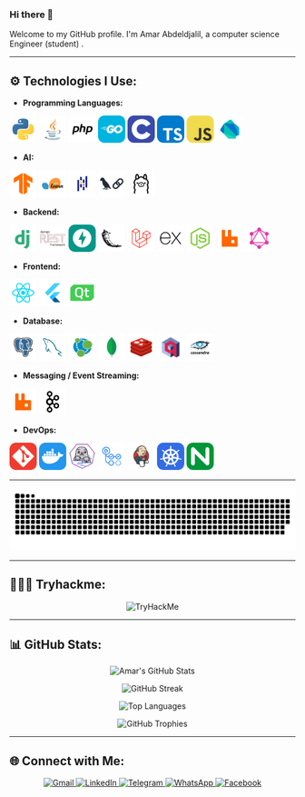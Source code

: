### Hi there 👋

Welcome to my GitHub profile. I'm Amar Abdeldjalil, a computer science Engineer (student) . 


---

## ⚙️ Technologies I Use:


<span>

- **Programming Languages:**
  
<img alt="Python" width="48px" src="icons/Py.svg" title="Python - Versatile programming language for web, AI, and scripting." />
<img alt="Java" width="48px" src="icons/Java.svg" title="Java - Object-oriented programming language used in web and Android development." />
<img alt="php" width="48px" src="icons/PHP.svg" title="PHP - Server-side scripting language for web development." />
<img alt="Go" width="48px" src="icons/GoLang.svg" title="Go - Efficient, statically typed language designed for scalability and performance, often used in cloud and server-side development." />
<img alt="C" width="48px" src="icons/C.svg" title="C - Low-level programming language for system programming." />
<img alt="TS" width="48px" src="icons/TypeScript.svg" title="TypeScript - A superset of JavaScript with static typing." />
<img alt="JS" width="48px" src="icons/JS.svg" title="JavaScript - The language of the web, enabling interactive web pages." />
<img alt="Dark" width="48px" src="icons/dart-light.svg" title="Dart - Optimized for front-end development, mainly used with Flutter." />


- **AI:**

<img alt="TensorFlow" width="48px" src="icons/TensorFlow.svg" title="TensorFlow - Open-source machine learning framework." />
<img alt="sklean" width="48px" src="icons/SciKitLearn.svg" title="Scikit-Learn - Machine learning library for Python." />
<img alt="pandas" width="48px" src="icons/pandas.svg" title="Pandas - Data analysis and manipulation library for Python." />
<img alt="langchain" width="48px" src="icons/langchain-light.svg" title="LangChain - Framework for building LLM-based applications." />
<img alt="ollam" width="48px" src="icons/ollama-light.svg" title="Ollama - AI model deployment and management tool." />

- **Backend:**


<img alt="Django" width="48px" src="icons/Dj.svg" title="Django - High-level Python web framework." />
<img alt="DjangoRest" width="48px" src="icons/Rest.svg" title="Django REST Framework - Toolkit for building web APIs in Django." />
<img alt="FastAPI" width="48px" src="icons/FastAPI.svg" title="FastAPI - High-performance Python web framework for APIs." />
<img alt="Flask" width="48px" src="icons/Flask.svg" title="Flask - Lightweight Python web framework." />
<img alt="Laravel" width="48px" src="icons/laravel.svg" title="Laravel - PHP framework for web applications." />
<img alt="ExpressJS" width="48px" src="icons/ExpressJS.svg" title="Express.js - Web application framework for Node.js." />
<img alt="node" width="48px" src="icons/NodeJS.svg" title="Node.js - JavaScript runtime for server-side applications." />
<img alt="rabbitMq" width="48px" src="icons/RabbitMQ-Light.svg" title="RabbitMQ - Message broker for asynchronous communication." />
<img alt="Graphql" width="48px" src="icons/GraphQL.svg" title="GraphQL - Query language for APIs." />

- **Frontend:**
  
<img alt="React" width="48px" src="icons/React.svg" title="React - JavaScript library for building user interfaces." />
<img alt="Flutter" width="48px" src="icons/Flutter-Light.svg" title="Flutter - UI toolkit for natively compiled applications." />
<img alt="pyqt6" width="48px" src="icons/QT.svg" title="PyQt6 - Python bindings for the Qt application framework." />

- **Database:**

<img alt="PostgresSQL" width="48px" src="icons/PSQL.svg" title="PostgreSQL - Advanced open-source relational database." />
<img alt="MySQL" width="48px" src="icons/MySQL.svg" title="MySQL - Popular open-source relational database." />
<img alt="Neo4j" width="48px" src="icons/Neo4j.svg" title="Neo4j - Graph database for connected data." />
<img alt="MongoDB" width="48px" src="icons/MongoDB.svg" title="MongoDB - NoSQL database for scalable applications." />
<img alt="Redis" width="48px" src="icons/Redis.svg" title="Redis - In-memory data store used for caching." />
<img alt="Qdrant" width="48px" src="icons/qdrant-light.svg" title="Qdrant - Vector search database for AI applications." />
<img alt="Qdrant" width="48px" src="icons/cassandra.svg" title="Cassandra - Distributed NoSQL database for handling large-scale data across many servers." />

- **Messaging / Event Streaming:**

<img alt="rabbitMq" width="48px" src="icons/RabbitMQ-Light.svg" title="RabbitMQ - Message broker for asynchronous communication." />
<img alt="Kafka" width="48px" src="icons/kafka.svg" title="Kafka - Distributed event streaming platform for high-performance data pipelines." />

- **DevOps:**

<img alt="Git" width="48px" src="icons/Git.svg" title="Git - Version control system." />
<img alt="Docker" width="48px" src="icons/Docker.svg" title="Docker - Containerization platform." />
<img alt="Podman" width="48px" src="icons/podman-light.svg" title="Podman - Alternative to Docker for managing containers." />
<img alt="Github-actions" width="48px" src="icons/githubactions-light.svg" title="GitHub Actions - Automation and CI/CD tool." />
<img alt="jenkins" width="48px" src="icons/Jenkins-Light.svg" title="Jenkins - Open-source automation server for CI/CD." />
<img alt="K8s" width="48px" src="icons/kubernetes.svg" title="Kubernetes - Container orchestration platform." />
<img alt="Nginx" width="48px" src="icons/Nginx.svg" title="Nginx - Web server and reverse proxy." />

</span>

---

<picture>
  <source media="(prefers-color-scheme: dark)" srcset="https://raw.githubusercontent.com/B-AJ-Amar/B-AJ-Amar/output/github-snake-dark.svg" />
  <source media="(prefers-color-scheme: light)" srcset="https://raw.githubusercontent.com/B-AJ-Amar/B-AJ-Amar/output/github-snake.svg" />
  <img alt="github-snake" src="https://raw.githubusercontent.com/B-AJ-Amar/B-AJ-Amar/output/github-snake.svg" />
</picture>

---

## 👨🏻‍💻 Tryhackme:
<p align="center">
 <a herf='https://tryhackme.com/p/Amar.AJ' > <img src="https://tryhackme-badges.s3.amazonaws.com/Amar.AJ.png" alt="TryHackMe" /></a>
</p>

---

## 📊 GitHub Stats:
<p align="center">
  <img src="https://github-readme-stats.vercel.app/api?username=B-AJ-Amar&show_icons=true&theme=dark" alt="Amar's GitHub Stats">
</p>

<p align="center">
  <img src="https://nirzak-streak-stats.vercel.app/?user=B-AJ-Amar&hide_border=false&theme=dark" alt="GitHub Streak">
</p>

<p align="center">
  <img src="https://github-readme-stats.vercel.app/api/top-langs/?username=B-AJ-Amar&theme=dark&layout=compact&hide=CMake,Jupyter%20Notebook&langs_count=10" alt="Top Languages">
</p>

<p align="center">
  <img src="https://github-profile-trophy.vercel.app/?username=B-AJ-Amar&theme=darkhub&rank=-B,-C,-?&column=-1" alt="GitHub Trophies">
</p>

---


## 🌐 Connect with Me:

<p align="center">
  <a href="mailto:amarbouakaz91@gmail.com">
    <img src="https://img.shields.io/badge/Gmail-D14836?style=for-the-badge&logo=gmail&logoColor=white" alt="Gmail">
  </a>
  <a href="https://www.linkedin.com/in/b-aj-amar/">
    <img src="https://img.shields.io/badge/linkedin-%230077B5.svg?style=for-the-badge&logo=linkedin&logoColor=white" alt="LinkedIn">
  </a>
  <a href="https://t.me/B_AJ_Amar">
    <img src="https://img.shields.io/badge/Telegram-2CA5E0?style=for-the-badge&logo=telegram&logoColor=white" alt="Telegram">
  </a>
  <a href="https://wa.me/+213799510793">
    <img src="https://img.shields.io/badge/WhatsApp-25D366?style=for-the-badge&logo=whatsapp&logoColor=white" alt="WhatsApp">
  </a>
  <a href="https://www.facebook.com/B.Amar.ADj/">
    <img src="https://img.shields.io/badge/Facebook-%231877F2.svg?style=for-the-badge&logo=Facebook&logoColor=white" alt="Facebook">
  </a>
</p>


<!--
**Bkz-Amar/Bkz-Amar** is a ✨ _special_ ✨ repository because its `README.md` (this file) appears on your GitHub profile.
Here are some ideas to get you started:

- 🔭 I’m currently working on ...
- 🌱 I’m currently learning ...
- 👯 I’m looking to collaborate on ...
- 🤔 I’m looking for help with ...
- 💬 Ask me about ...
- 📫 How to reach me: amarbouakaz91
- 😄 Pronouns: ...
- ⚡ Fun fact: ...
-->



